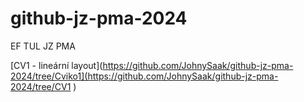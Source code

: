 # github-jz-pma-2024
EF TUL JZ PMA

 [CV1 - lineární layout](https://github.com/JohnySaak/github-jz-pma-2024/tree/Cviko1](https://github.com/JohnySaak/github-jz-pma-2024/tree/CV1 )
